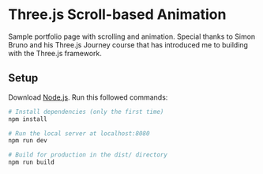 # Three.js Scroll-based Animation
Sample portfolio page with scrolling and animation. Special thanks to Simon Bruno and his Three.js Journey course that has introduced me to building with the Three.js framework.

## Setup
Download [Node.js](https://nodejs.org/en/download/).
Run this followed commands:

``` bash
# Install dependencies (only the first time)
npm install

# Run the local server at localhost:8080
npm run dev

# Build for production in the dist/ directory
npm run build
```
